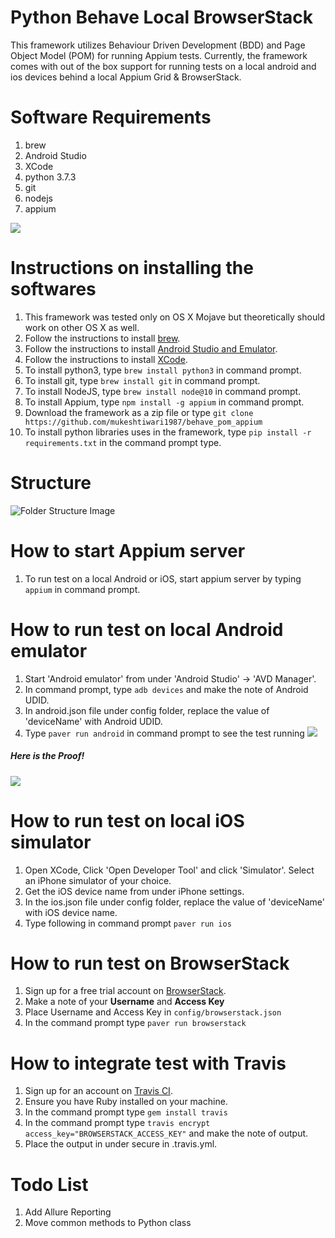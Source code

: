# Python Behave Local BrowserStack
This framework utilizes Behaviour Driven Development (BDD) and Page Object Model (POM) for running Appium tests.
Currently, the framework comes with out of the box support for running tests on a local android and ios devices behind a
local Appium Grid & BrowserStack.

# Software Requirements
1. brew <br>
2. Android Studio <br>
3. XCode <br>
4. python 3.7.3 <br>
5. git <br>
6. nodejs <br>
7. appium <br>

![](https://i.imgflip.com/34qjei.jpg)

# Instructions on installing the softwares
1. This framework was tested only on OS X Mojave but theoretically should work on other OS X as well.
2. Follow the instructions to install [brew](https://brew.sh/).
3. Follow the instructions to install [Android Studio and Emulator](https://hdorgeval.gitbooks.io/setup-your-mac-to-develop-nativescript-apps/content/install-android-studio-on-mac-os-x.html).
4. Follow the instructions to install [XCode](https://medium.com/@LondonAppBrewery/how-to-download-and-setup-xcode-10-for-ios-development-b63bed1865c).
5. To install python3, type ```brew install python3``` in command prompt.
6. To install git, type ```brew install git``` in command prompt.
7. To install NodeJS, type ```brew install node@10``` in command prompt.
8. To install Appium, type ```npm install -g appium``` in command prompt.
9. Download the framework as a zip file or type
```git clone https://github.com/mukeshtiwari1987/behave_pom_appium```
10. To install python libraries uses in the framework, type ```pip install -r requirements.txt``` in the command prompt type.

# Structure
![Folder Structure Image](https://i.ibb.co/4Kc1jYj/behave-bdd-copy.png)
 
# How to start Appium server
1. To run test on a local Android or iOS, start appium server by typing ```appium``` in command prompt. 

# How to run test on local Android emulator
1. Start 'Android emulator' from under 'Android Studio' -> 'AVD Manager'.
2. In command prompt, type ```adb devices``` and make the note of Android UDID.
3. In android.json file under config folder, replace the value of 'deviceName' with Android UDID.    
4. Type ```paver run android``` in command prompt to see the test running
![](https://memegenerator.net/img/instances/68740545/oh-really-show-me-the-proof.jpg)<br>
##### Here is the Proof!
![](images/android_proof.gif) 
# How to run test on local iOS simulator
1. Open XCode, Click 'Open Developer Tool' and click 'Simulator'. Select an iPhone simulator of your choice.
2. Get the iOS device name from under iPhone settings.
3. In the ios.json file under config folder, replace the value of 'deviceName' with iOS device name.    
4. Type following in command prompt
```paver run ios```

# How to run test on BrowserStack
1. Sign up for a free trial account on [BrowserStack](https://www.browserstack.com/).
2. Make a note of your __Username__ and __Access Key__
3. Place Username and Access Key in ```config/browserstack.json```
4. In the command prompt type
```paver run browserstack```

# How to integrate test with Travis
1. Sign up for an account on [Travis CI](https://travis-ci.org/).
2. Ensure you have Ruby installed on your machine.
3. In the command prompt type
```gem install travis```
4. In the command prompt type ```travis encrypt access_key="BROWSERSTACK_ACCESS_KEY"``` and make the note of output.
5. Place the output in under secure in .travis.yml.

# Todo List
1. Add Allure Reporting
2. Move common methods to Python class
